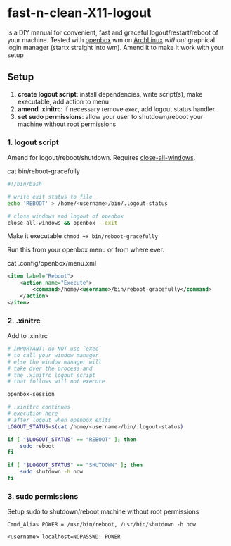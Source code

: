 # fast-n-clean-X11-logout
is a DIY manual for convenient, fast and graceful logout/restart/reboot of your machine.
Tested with [openbox](http://openbox.org) wm on [ArchLinux](https://www.archlinux.org/) _without_ graphical login manager (startx straight into wm). Amend it to make it work with your setup
## Setup
1. __create logout script__: install dependencies, write script(s), make executable, add action to menu
2. __amend .xinitrc__: if necessary remove `exec`, add logout status handler
3. __set sudo permissions__: allow your user to shutdown/reboot your machine without root permissions

### 1. logout script
Amend for logout/reboot/shutdown.
Requires [close-all-windows](https://github.com/vilnius-leopold/close-all-windows).

cat bin/reboot-gracefully
```bash
#!/bin/bash

# write exit status to file
echo 'REBOOT' > /home/<username>/bin/.logout-status

# close windows and logout of openbox
close-all-windows && openbox --exit
```
Make it executable `chmod +x bin/reboot-gracefully`

Run this from your openbox menu or from where ever.

cat .config/openbox/menu.xml
```xml
<item label="Reboot">
	<action name="Execute">
		<command>/home/<username>/bin/reboot-gracefully</command>
	</action>
</item>
```

### 2. .xinitrc
Add to .xinitrc
```sh
# IMPORTANT: do NOT use `exec`
# to call your window manager
# else the window manager will
# take over the process and
# the .xinitrc logout script
# that follows will not execute

openbox-session

# .xinitrc continues 
# execution here
# after logout when openbox exits
LOGOUT_STATUS=$(cat /home/<username>/bin/.logout-status)

if [ "$LOGOUT_STATUS" == "REBOOT" ]; then
	sudo reboot
fi

if [ "$LOGOUT_STATUS" == "SHUTDOWN" ]; then
	sudo shutdown -h now
fi
```

### 3. sudo permissions
Setup sudo to shutdown/reboot machine without root permissions
```
Cmnd_Alias POWER = /usr/bin/reboot, /usr/bin/shutdown -h now

<username> localhost=NOPASSWD: POWER
```
